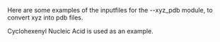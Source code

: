 Here are some examples of the inputfiles for the --xyz_pdb module, to convert xyz into pdb files.

Cyclohexenyl Nucleic Acid is used as an example.
